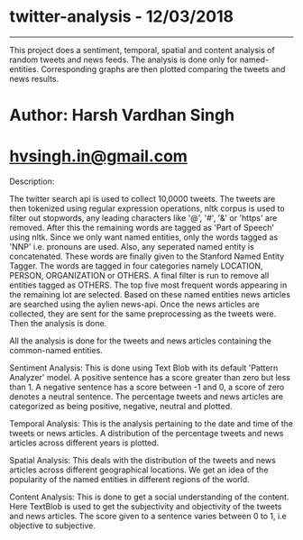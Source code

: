 # twitter-analysis - 12/03/2018
--------------------------------

This project does a sentiment, temporal, spatial and content analysis of random tweets and news feeds.
The analysis is done only for named-entities.
Corresponding graphs are then plotted comparing the tweets and news results.

# Author: Harsh Vardhan Singh
# hvsingh.in@gmail.com

Description:

The twitter search api is used to collect 10,0000 tweets. The tweets are then tokenized 
using regular expression operations, nltk corpus is used to filter out stopwords, any leading 
characters like '@', '#', '&' or 'https' are removed. After this the remaining words are
tagged as 'Part of Speech' using nltk. Since we only want named entities, only the words 
tagged as 'NNP' i.e. pronouns are used. Also, any seperated named entity is concatenated.
These words are finally given to the Stanford Named Entity Tagger. The words are tagged 
in four categories namely LOCATION, PERSON, ORGANIZATION or OTHERS. A final filter is run to 
remove all entities tagged as OTHERS. The top five most frequent words appearing in the remaining 
lot are selected. Based on these named entities news articles are searched using the aylien news-api.
Once the news articles are collected, they are sent for the same preprocessing as the tweets 
were. Then the analysis is done.

All the analysis is done for the tweets and news articles containing the common-named entities.

Sentiment Analysis: 
This is done using Text Blob with its default 'Pattern Analyzer' model.
A positive sentence has a score greater than zero but less than 1. A negative sentence has a 
score between -1 and 0, a score of zero denotes a neutral sentence. The percentage tweets and 
news articles are categorized as being positive, negative, neutral and plotted.

Temporal Analysis: 
This is the analysis pertaining to the date and time of the tweets or news articles. A 
distribution of the percentage tweets and news articles across different years is plotted.


Spatial Analysis:
This deals with the distribution of the tweets and news articles across different geographical
locations. We get an idea of the popularity of the named entities in different regions of the world.

Content Analysis:
This is done to get a social understanding of the content. Here TextBlob is used to get the subjectivity 
and objectivity of the tweets and news articles. The score given to a sentence varies between 0 to 1, i.e
objective to subjective.
